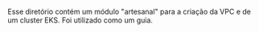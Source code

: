 Esse diretório contém um módulo "artesanal" para a criação da VPC e de um cluster EKS. Foi utilizado como um guia.